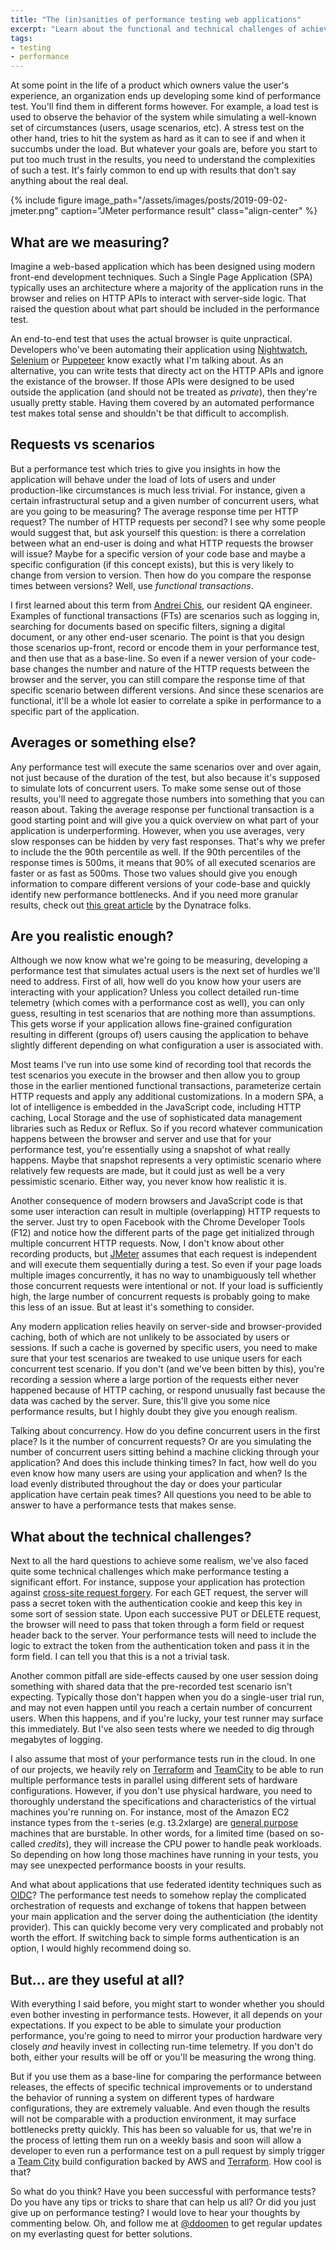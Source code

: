 ```yaml
---
title: "The (in)sanities of performance testing web applications"
excerpt: "Learn about the functional and technical challenges of achieving realistic and useful performance tests."
tags:
- testing
- performance
---
```


At some point in the life of a product which owners value the user's experience, an organization ends up developing some kind of performance test. You'll find them in different forms however. For example, a load test is used to observe the behavior of the system while simulating a well-known set of circumstances (users, usage scenarios, etc). A stress test on the other hand, tries to hit the system as hard as it can to see if and when it succumbs under the load. But whatever your goals are, before you start to put too much trust in the results, you need to understand the complexities of such a test. It's fairly common to end up with results that don't say anything about the real deal.

{% include figure image_path="/assets/images/posts/2019-09-02-jmeter.png" caption="JMeter performance result" class="align-center" %}

## What are we measuring?
Imagine a web-based application which has been designed using modern front-end development techniques. Such a Single Page Application (SPA) typically uses an architecture where a majority of the application runs in the browser and relies on HTTP APIs to interact with server-side logic. That raised the question about what part should be included in the performance test. 

An end-to-end test that uses the actual browser is quite unpractical. Developers who've been automating their application using [Nightwatch](https://nightwatchjs.org/), [Selenium](https://www.seleniumhq.org/) or [Puppeteer](https://pptr.dev/) know exactly what I'm talking about. As an alternative, you can write tests that directy act on the HTTP APIs and ignore the existance of the browser. If those APIs were designed to be used outside the application (and should not be treated as _private_), then they're usually pretty stable. Having them covered by an automated performance test makes total sense and shouldn't be that difficult to accomplish. 

## Requests vs scenarios
But a performance test which tries to give you insights in how the application will behave under the load of lots of users and under production-like circumstances is much less trivial. For instance, given a certain infrastructural setup and a given number of concurrent users, what are you going to be measuring? The average response time per HTTP request? The number of HTTP requests per second? I see why some people would suggest that, but ask yourself this question: is there a correlation between what an end-user is doing and what HTTP requests the browser will issue? Maybe for a specific version of your code base and maybe a specific configuration (if this concept exists), but this is very likely to change from version to version. Then how do you compare the response times between versions? Well, use _functional transactions_.

I first learned about this term from [Andrei Chis](https://www.linkedin.com/in/andreichis/), our resident QA engineer. Examples of functional transactions (FTs) are scenarios such as logging in, searching for documents based on specific filters, signing a digital document, or any other end-user scenario. The point is that you design those scenarios up-front, record or encode them in your performance test, and then use that as a base-line. So even if a newer version of your code-base changes the number and nature of the HTTP requests between the browser and the server, you can still compare the response time of that specific scenario between different versions. And since these scenarios are functional, it'll be a whole lot easier to correlate a spike in performance to a specific part of the application. 

## Averages or something else?
Any performance test will execute the same scenarios over and over again, not just because of the duration of the test, but also because it's supposed to simulate lots of concurrent users. To make some sense out of those results, you'll need to aggregate those numbers into something that you can reason about. Taking the average response per functional transaction is a good starting point and will give you a quick overview on what part of your application is underperforming. However, when you use averages, very slow responses can be hidden by very fast responses. That's why we prefer to include the the 90th percentile as well. If the 90th percentiles of the response times is 500ms, it means that 90% of all executed scenarios are faster or as fast as 500ms. Those two values should give you enough information to compare different versions of your code-base and quickly identify new performance bottlenecks. And if you need more granular results, check out [this great article](https://www.dynatrace.com/news/blog/why-averages-suck-and-percentiles-are-great/) by the Dynatrace folks.

## Are you realistic enough?
Although we now know what we're going to be measuring, developing a performance test that simulates actual users is the next set of hurdles we'll need to address. First of all, how well do you know how your users are interacting with your application? Unless you collect detailed run-time telemetry (which comes with a performance cost as well), you can only guess, resulting in test scenarios that are nothing more than assumptions. This gets worse if your application allows fine-grained configuration resulting in different (groups of) users causing the application to behave slightly different depending on what configuration a user is associated with. 

Most teams I've run into use some kind of recording tool that records the test scenarios you execute in the browser and then allow you to group those in the earlier mentioned functional transactions, parameterize certain HTTP requests and apply any additional customizations. In a modern SPA, a lot of intelligence is embedded in the JavaScript code, including HTTP caching, Local Storage and the use of sophisticated data management libraries such as Redux or Reflux. So if you record whatever communication happens between the browser and server and use that for your performance test, you're essentially using a snapshot of what really happens. Maybe that snapshot represents a very optimistic scenario where relatively few requests are made, but it could just as well be a very pessimistic scenario. Either way, you never know how realistic it is. 

Another consequence of modern browsers and JavaScript code is that some user interaction can result in multiple (overlapping) HTTP requests to the server. Just try to open Facebook with the Chrome Developer Tools (F12) and notice how the different parts of the page get initialized through multiple concurrent HTTP requests. Now, I don't know about other recording products, but [JMeter](https://jmeter.apache.org/) assumes that each request is independent and will execute them sequentially during a test. So even if your page loads multiple images concurrently, it has no way to unambiguously tell whether those concurrent requests were intentional or not. If your load is sufficiently high, the large number of concurrent requests is probably going to make this less of an issue. But at least it's something to consider. 

Any modern application relies heavily on server-side and browser-provided caching, both of which are not unlikely to be associated by users or sessions. If such a cache is governed by specific users, you need to make sure that your test scenarios are tweaked to use unique users for each concurrent test scenario. If you don't (and we've been bitten by this), you're recording a session where a large portion of the requests either never happened because of HTTP caching, or respond unusually fast because the data was cached by the server. Sure, this'll give you some nice performance results, but I highly doubt they give you enough realism. 

Talking about concurrency. How do you define concurrent users in the first place? Is it the number of concurrent requests? Or are you simulating the number of concurrent users sitting behind a machine clicking through your application? And does this include thinking times? In fact, how well do you even know how many users are using your application and when? Is the load evenly distributed throughout the day or does your particular application have certain peak times? All questions you need to be able to answer to have a performance tests that makes sense. 
 
## What about the technical challenges?
Next to all the hard questions to achieve some realism, we've also faced quite some technical challenges which make performance testing a significant effort. For instance, suppose your application has protection against [cross-site request forgery](https://www.owasp.org/index.php/Cross-Site_Request_Forgery_(CSRF)). For each GET request, the server will pass a secret token with the authentication cookie and keep this key in some sort of session state. Upon each successive PUT or DELETE request, the browser will need to pass that token through a form field or request header back to the server. Your performance tests will need to include the logic to extract the token from the authentication token and pass it in the form field. I can tell you that this is a not a trivial task.

Another common pitfall are side-effects caused by one user session doing something with shared data that the pre-recorded test scenario isn't expecting. Typically those don't happen when you do a single-user trial run, and may not even happen until you reach a certain number of concurrent users. When this happens, and if you're lucky, your test runner may surface this immediately. But I've also seen tests where we needed to dig through megabytes of logging. 

I also assume that most of your performance tests run in the cloud. In one of our projects, we heavily rely on [Terraform](https://www.terraform.io/) and [TeamCity](https://www.jetbrains.com/teamcity/) to be able to run multiple performance tests in parallel using different sets of hardware configurations. However, if you don't use physical hardware, you need to thoroughly understand the specifications and characteristics of the virtual machines you're running on. For instance, most of the Amazon EC2 instance types from the `t`-series (e.g. t3.2xlarge) are [general purpose](https://docs.aws.amazon.com/AWSEC2/latest/UserGuide/general-purpose-instances.html) machines that are burstable. In other words, for a limited time (based on so-called _credits_), they will increase the CPU power to handle peak workloads. So depending on how long those machines have running in your tests, you may see unexpected performance boosts in your results. 

And what about applications that use federated identity techniques such as [OIDC](https://openid.net/connect/)? The performance test needs to somehow replay the complicated orchestration of requests and exchange of tokens that happen between your main application and the server doing the authenticiation (the identity provider). This can quickly become very very complicated and probably not worth the effort. If switching back to simple forms authentication is an option, I would highly recommend doing so. 

## But… are they useful at all?
With everything I said before, you might start to wonder whether you should even bother investing in performance tests. However, it all depends on your expectations. If you expect to be able to simulate your production performance, you're going to need to mirror your production hardware very closely _and_ heavily invest in collecting run-time telemetry. If you don't do both, either your results will be off or you'll be measuring the wrong thing. 

But if you use them as a base-line for comparing the performance between releases, the effects of specific technical improvements or to understand the behavior of running a system on different types of hardware configurations, they are extremely valuable. And even though the results will not be comparable with a production environment, it may surface bottlenecks pretty quickly. This has been so valuable for us, that we're in the process of letting them run on a weekly basis and soon will allow a developer to even run a performance test on a pull request by simply trigger a [Team City](https://www.jetbrains.com/teamcity/) build configuration backed by AWS and [Terraform](https://www.terraform.io/). How cool is that?

So what do you think? Have you been successful with performance tests? Do you have any tips or tricks to share that can help us all? Or did you just give up on performance testing? I would love to hear your thoughts by commenting below. Oh, and follow me at [@ddoomen](https://twitter.com/ddoomen) to get regular updates on my everlasting quest for better solutions.